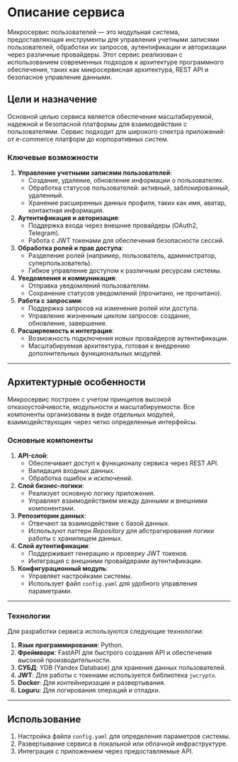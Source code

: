 # **Описание сервиса**

Микросервис пользователей — это модульная система, предоставляющая инструменты для управления учетными записями пользователей, обработки их запросов, аутентификации и авторизации через различные провайдеры. Этот сервис реализован с использованием современных подходов к архитектуре программного обеспечения, таких как микросервисная архитектура, REST API и безопасное управление данными.

## **Цели и назначение**

Основной целью сервиса является обеспечение масштабируемой, надежной и безопасной платформы для взаимодействия с пользователями. Сервис подходит для широкого спектра приложений: от e-commerce платформ до корпоративных систем.

### **Ключевые возможности**

1. **Управление учетными записями пользователей**:
    - Создание, удаление, обновление информации о пользователях.
    - Обработка статусов пользователей: активный, заблокированный, удаленный.
    - Хранение расширенных данных профиля, таких как имя, аватар, контактная информация.
2. **Аутентификация и авторизация**:
    - Поддержка входа через внешние провайдеры (OAuth2, Telegram).
    - Работа с JWT токенами для обеспечения безопасности сессий.
3. **Обработка ролей и прав доступа**:
    - Разделение ролей (например, пользователь, администратор, суперпользователь).
    - Гибкое управление доступом к различным ресурсам системы.
4. **Уведомления и коммуникация**:
    - Отправка уведомлений пользователям.
    - Сохранение статусов уведомлений (прочитано, не прочитано).
5. **Работа с запросами**:
    - Поддержка запросов на изменение ролей или доступа.
    - Управление жизненным циклом запросов: создание, обновление, завершение.
6. **Расширяемость и интеграция**:
    - Возможность подключения новых провайдеров аутентификации.
    - Масштабируемая архитектура, готовая к внедрению дополнительных функциональных модулей.

---

## **Архитектурные особенности**

Микросервис построен с учетом принципов высокой отказоустойчивости, модульности и масштабируемости. Все компоненты организованы в виде отдельных модулей, взаимодействующих через четко определенные интерфейсы.

### **Основные компоненты**

1. **API-слой**:
    - Обеспечивает доступ к функционалу сервиса через REST API.
    - Валидация входных данных.
    - Обработка ошибок и исключений.
2. **Слой бизнес-логики**:
    - Реализует основную логику приложения.
    - Управляет взаимодействием между данными и внешними компонентами.
3. **Репозитории данных**:
    - Отвечают за взаимодействие с базой данных.
    - Используют паттерн *Repository* для абстрагирования логики работы с хранилищем данных.
4. **Слой аутентификации**:
    - Поддерживает генерацию и проверку JWT токенов.
    - Интеграция с внешними провайдерами аутентификации.
5. **Конфигурационный модуль**:
    - Управляет настройками системы.
    - Использует файл `config.yaml` для удобного управления параметрами.

---

### **Технологии**

Для разработки сервиса используются следующие технологии:

1. **Язык программирования**: Python.
2. **Фреймворк**: FastAPI для быстрого создания API и обеспечения высокой производительности.
3. **СУБД**: YDB (Yandex Database) для хранения данных пользователей.
4. **JWT**: Для работы с токенами используется библиотека `jwcrypto`.
5. **Docker**: Для контейнеризации и развертывания.
6. **Loguru**: Для логирования операций и отладки.

---

## **Использование**

1. Настройка файла `config.yaml` для определения параметров системы.
2. Развертывание сервиса в локальной или облачной инфраструктуре.
3. Интеграция с приложением через предоставляемые API.
